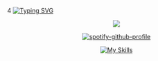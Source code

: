 4
[![Typing SVG](https://readme-typing-svg.herokuapp.com/?color=ffffff&size=35&center=true&vCenter=true&width=1000&lines=Seja+Bem-vindo!!+:%29)](https://git.io/typing-svg)

<div align="center">  

  <img  src="https://github-readme-stats.vercel.app/api/top-langs/?username=feliipecardosoo&layout=compact&hide_border=true&title_color=FFFFFF&text_color=FFFFFF&bg_color=0d1117" />


<span width="41%" height="195px">[![spotify-github-profile ](https://spotify-github-profile.vercel.app/api/view?uid=djsoht80sg0sg8ue930z4nipz&cover_image=false&theme=default&show_offline=false&background_color=121212&interchange=false)](https://spotify-github-profile.vercel.app/api/view?uid=djsoht80sg0sg8ue930z4nipz&redirect=true)</span>


[![My Skills](https://skillicons.dev/icons?i=javascript,nodejs,typescript,react,vue,java,git,mongodb,mysql,postgres,postman,sqlite,selenium,sequelize,vscode&perline=3)](https://skillicons.dev)
</div>
